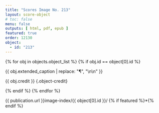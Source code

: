 ```yaml
---
title: "Scores Image No. 213"
layout: score-object
# toc: false
menu: false
outputs: [ html, pdf, epub ]
featured: true
order: 12130
object:
  - id: "213"
---
```


{% for obj in objects.object_list %}
{% if obj.id == object[0].id %}

{{ obj.extended_caption | replace: "¶", "\n\n" }}

{{ obj.credit }} {.object-credit}

{% endif %}
{% endfor %}

<div class="object-credit object-url is-print-only">

{{ publication.url }}image-index/{{ object[0].id }}/ {% if featured %}*{% endif %}

</div>
